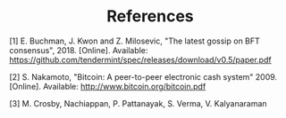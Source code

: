 <div align='center'> 
	<h1>References</h1>
</div>

[1]	E. Buchman, J. Kwon and Z. Milosevic, "The latest gossip on BFT consensus", 2018. [Online]. Available: <https://github.com/tendermint/spec/releases/download/v0.5/paper.pdf>

[2] S. Nakamoto, "Bitcoin: A peer-to-peer electronic cash system" 2009. [Online]. Available: http://www.bitcoin.org/bitcoin.pdf 

[3] M. Crosby, Nachiappan, P. Pattanayak, S. Verma, V. Kalyanaraman
<!--stackedit_data:
eyJoaXN0b3J5IjpbLTE1OTM4NzMyNDIsMTI1MjQ2NDkyMiwtMT
YyNTYwMTQ5MSwtMTUxNjUxMzk4OSwtMjkyNTc3MzkzXX0=
-->